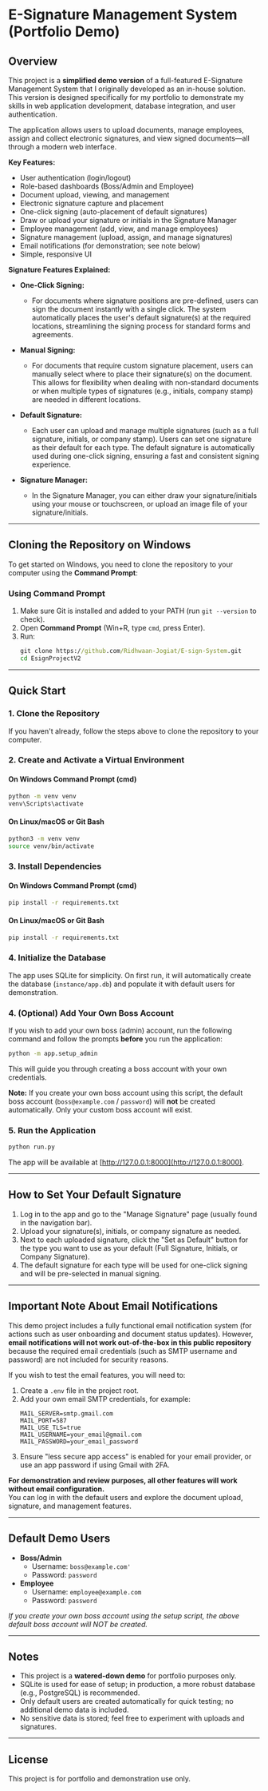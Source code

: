 # E-Signature Management System (Portfolio Demo)

## Overview

This project is a **simplified demo version** of a full-featured E-Signature Management System that I originally developed as an in-house solution. This version is designed specifically for my portfolio to demonstrate my skills in web application development, database integration, and user authentication.

The application allows users to upload documents, manage employees, assign and collect electronic signatures, and view signed documents—all through a modern web interface.

**Key Features:**
- User authentication (login/logout)
- Role-based dashboards (Boss/Admin and Employee)
- Document upload, viewing, and management
- Electronic signature capture and placement
- One-click signing (auto-placement of default signatures)
- Draw or upload your signature or initials in the Signature Manager
- Employee management (add, view, and manage employees)
- Signature management (upload, assign, and manage signatures)
- Email notifications (for demonstration; see note below)
- Simple, responsive UI

**Signature Features Explained:**

- **One-Click Signing:**
  - For documents where signature positions are pre-defined, users can sign the document instantly with a single click. The system automatically places the user's default signature(s) at the required locations, streamlining the signing process for standard forms and agreements.

- **Manual Signing:**
  - For documents that require custom signature placement, users can manually select where to place their signature(s) on the document. This allows for flexibility when dealing with non-standard documents or when multiple types of signatures (e.g., initials, company stamp) are needed in different locations.

- **Default Signature:**
  - Each user can upload and manage multiple signatures (such as a full signature, initials, or company stamp). Users can set one signature as their default for each type. The default signature is automatically used during one-click signing, ensuring a fast and consistent signing experience.
- **Signature Manager:**
  - In the Signature Manager, you can either draw your signature/initials using your mouse or touchscreen, or upload an image file of your signature/initials.

---

## Cloning the Repository on Windows

To get started on Windows, you need to clone the repository to your computer using the **Command Prompt**:

### Using Command Prompt
1. Make sure Git is installed and added to your PATH (run `git --version` to check).
2. Open **Command Prompt** (Win+R, type `cmd`, press Enter).
3. Run:
   ```cmd
   git clone https://github.com/Ridhwaan-Jogiat/E-sign-System.git
   cd EsignProjectV2
   ```

---

## Quick Start

### 1. Clone the Repository

If you haven't already, follow the steps above to clone the repository to your computer.

### 2. Create and Activate a Virtual Environment

#### On Windows Command Prompt (cmd)
```cmd
python -m venv venv
venv\Scripts\activate
```

#### On Linux/macOS or Git Bash
```bash
python3 -m venv venv
source venv/bin/activate
```

### 3. Install Dependencies

#### On Windows Command Prompt (cmd)
```cmd
pip install -r requirements.txt
```

#### On Linux/macOS or Git Bash
```bash
pip install -r requirements.txt
```

### 4. Initialize the Database

The app uses SQLite for simplicity. On first run, it will automatically create the database (`instance/app.db`) and populate it with default users for demonstration.

### 4. (Optional) Add Your Own Boss Account

If you wish to add your own boss (admin) account, run the following command and follow the prompts **before** you run the application:

```cmd
python -m app.setup_admin
```

This will guide you through creating a boss account with your own credentials.

**Note:** If you create your own boss account using this script, the default boss account (`boss@example.com` / `password`) will **not** be created automatically. Only your custom boss account will exist.

### 5. Run the Application

```bash
python run.py
```

The app will be available at [http://127.0.0.1:8000](http://127.0.0.1:8000).

---

## How to Set Your Default Signature

1. Log in to the app and go to the "Manage Signature" page (usually found in the navigation bar).
2. Upload your signature(s), initials, or company signature as needed.
3. Next to each uploaded signature, click the "Set as Default" button for the type you want to use as your default (Full Signature, Initials, or Company Signature).
4. The default signature for each type will be used for one-click signing and will be pre-selected in manual signing.

---

## Important Note About Email Notifications

This demo project includes a fully functional email notification system (for actions such as user onboarding and document status updates). However, **email notifications will not work out-of-the-box in this public repository** because the required email credentials (such as SMTP username and password) are not included for security reasons.

If you wish to test the email features, you will need to:
1. Create a `.env` file in the project root.
2. Add your own email SMTP credentials, for example:
    ```
    MAIL_SERVER=smtp.gmail.com
    MAIL_PORT=587
    MAIL_USE_TLS=true
    MAIL_USERNAME=your_email@gmail.com
    MAIL_PASSWORD=your_email_password
    ```
3. Ensure "less secure app access" is enabled for your email provider, or use an app password if using Gmail with 2FA.

**For demonstration and review purposes, all other features will work without email configuration.**  
You can log in with the default users and explore the document upload, signature, and management features.

---

## Default Demo Users

- **Boss/Admin**
   - Username: `boss@example.com'`
   - Password: `password`
- **Employee**
   - Username: `employee@example.com`
   - Password: `password`

*If you create your own boss account using the setup script, the above default boss account will NOT be created.*

---

## Notes

- This project is a **watered-down demo** for portfolio purposes only.
- SQLite is used for ease of setup; in production, a more robust database (e.g., PostgreSQL) is recommended.
- Only default users are created automatically for quick testing; no additional demo data is included.
- No sensitive data is stored; feel free to experiment with uploads and signatures.

---

## License

This project is for portfolio and demonstration use only. 
